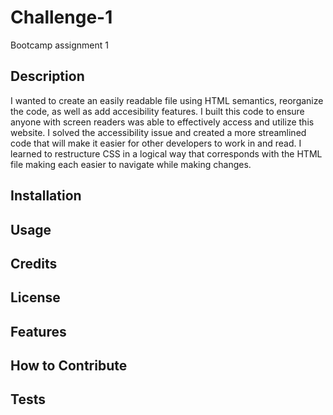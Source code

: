 # Challenge-1

Bootcamp assignment 1

## Description

I wanted to create an easily readable file using HTML semantics, reorganize the code, as well as add accesibility features. I built this code to ensure anyone with screen readers was able to effectively access and utilize this website. I solved the accessibility issue and created a more streamlined code that will make it easier for other developers to work in and read. I learned to restructure CSS in a logical way that corresponds with the HTML file making each easier to navigate while making changes.

## Installation


## Usage

<!-- Insert screenshot here -->

## Credits

<!-- Insert original code resource info here -->

## License

<!-- ? -->

## Features
<!-- ? -->

## How to Contribute

<!-- How to add badge? -->

## Tests

<!-- Does this apply? -->